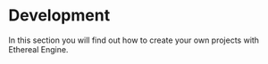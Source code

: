 # Development

In this section you will find out how to create your own projects with Ethereal Engine.